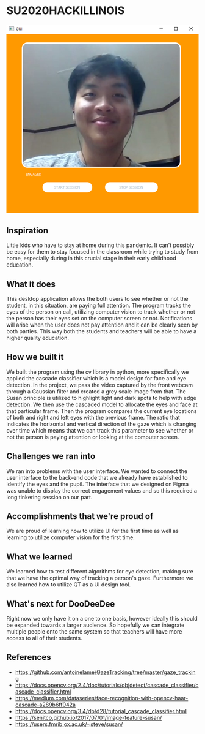 # SU2020HACKILLINOIS




![Alt text](https://github.com/Alex5958/SU2020HACKILLINOIS/blob/master/demo.png)


## Inspiration

Little kids who have to stay at home during this pandemic. It can't possibly be easy for them to stay focused in the classroom while trying to study from home, especially during in this crucial stage in their early childhood education.

## What it does

This desktop application allows the both users to see whether or not the student, in this situation, are paying full attention. The program tracks the eyes of the person on call, utilizing computer vision to track whether or not the person has their eyes set on the computer screen or not. Notifications will arise when the user does not pay attention and it can be clearly seen by both parties. This way both the students and teachers will be able to have a higher quality education.

## How we built it

We built the program using the cv library in python, more specifically we applied the cascade classifier which is a model design for face and eye detection. In the project, we pass the video captured by the front webcam through a Gaussian filter and created a grey scale image from that. The Susan principle is utilized to highlight light and dark spots to help with edge detection. We then use the cascaded model to allocate the eyes and face at that particular frame. Then the program compares the current eye locations of both and right and left eyes with the previous frame. The ratio that indicates the horizontal and vertical direction of the gaze which is changing over time which means that we can track this parameter to see whether or not the person is paying attention or looking at the computer screen.

## Challenges we ran into

We ran into problems with the user interface. We wanted to connect the user interface to the back-end code that we already have established to identify the eyes and the pupil. The interface that we designed on Figma was unable to display the correct engagement values and so this required a long tinkering session on our part.

## Accomplishments that we're proud of

We are proud of learning how to utilize UI for the first time as well as learning to utilize computer vision for the first time.

## What we learned

We learned how to test different algorithms for eye detection, making sure that we have the optimal way of tracking a person's gaze. Furthermore we also learned how to utilize QT as a UI design tool.

## What's next for DooDeeDee

Right now we only have it on a one to one basis, however ideally this should be expanded towards a larger audience. So hopefully we can integrate multiple people onto the same system so that teachers will have more access to all of their students.


## References
* https://github.com/antoinelame/GazeTracking/tree/master/gaze_tracking
* https://docs.opencv.org/2.4/doc/tutorials/objdetect/cascade_classifier/cascade_classifier.html
* https://medium.com/dataseries/face-recognition-with-opencv-haar-cascade-a289b6ff042a
* https://docs.opencv.org/3.4/db/d28/tutorial_cascade_classifier.html
* https://senitco.github.io/2017/07/01/image-feature-susan/
* https://users.fmrib.ox.ac.uk/~steve/susan/
